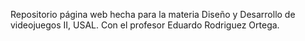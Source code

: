 Repositorio página web hecha para la materia Diseño y Desarrollo de videojuegos II, USAL. Con el profesor Eduardo Rodriguez Ortega.
